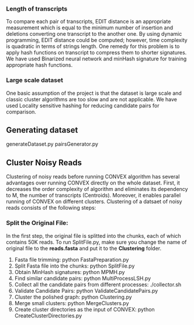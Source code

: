 ### Length of transcripts
To compare each pair of transcripts, EDIT distance is an appropriate measurement which is equal to the minimum number of insertion and deletions
converting one transcript to the another one. By using dynamic programming, EDIT distance could be computed; however, time complexity is quadratic in terms of
strings length. One remedy for this problem is to apply hash functions on transcript to compress them to shorter signatures.
We have used Binarized neural network and minHash signature for training appropriate hash functions.

### Large scale dataset
One basic assumption of the project is that the dataset is large scale and classic cluster algorithms are too slow and are not applicable.
We have used Locality sensitive hashing for reducing candidate pairs for comparison.

## Generating dataset
generateDataset.py
pairsGenerator.py

## Cluster Noisy Reads
Clustering of noisy reads before running CONVEX algorithm has several advantages over running CONVEX directly on the whole dataset. 
First, it decreases the order complexity of algorithm and eliminates its dependency to M, the number of transcripts (Centroids).
Moreover, it enables parallel running of CONVEX on different clusters. Clustering of a datsaet of noisy reads consists of the following steps:

### Split the Original File:
In the first step, the original file is splitted into the chunks, each of which contains 50K reads.
To run SplitFile.py, make sure you change the name of original file to the **reads.fasta** and put it to the **Clustering** folder.

1) Fasta file trimming: python FastaPreparation.py
2) Split Fasta file into the chunks: python SplitFile.py
3) Obtain MinHash signatures: python MPMH.py
4) Find similar candidate pairs: python MultiProcessLSH.py
5) Collect all the candidate pairs from different processes: ./collector.sh
6) Validate Candidate Pairs: python ValidateCandidatePairs.py
7) Cluster the polished graph: python Clustering.py
8) Merge small clusters: python MergeClusters.py
9) Create cluster directories as the input of CONVEX: python CreateClusterDirectories.py